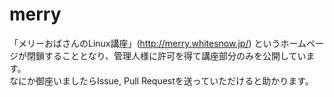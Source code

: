 # merry
「メリーおばさんのLinux講座」(http://merry.whitesnow.jp/) というホームページが閉鎖することとなり、管理人様に許可を得て講座部分のみを公開しています。  
なにか御座いましたらIssue, Pull Requestを送っていただけると助かります。
